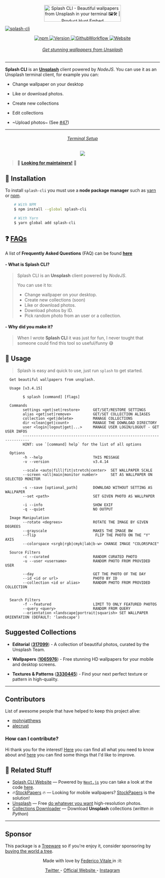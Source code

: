 <p align="center">
	<a href="https://www.producthunt.com/posts/splash-cli?utm_source=badge-top-post-badge&utm_medium=badge&utm_souce=badge-splash-cli" target="_blank"><img src="https://api.producthunt.com/widgets/embed-image/v1/top-post-badge.svg?post_id=136902&theme=dark&period=daily" alt="Splash CLI - Beautiful wallpapers from Unsplash in your terminal 🖼️🛠️ | Product Hunt Embed" style="width: 250px; height: 54px;" width="250px" height="54px" />
</p>

![splash-cli](https://socialify.git.ci/splash-cli/splash-cli/image?description=1&font=KoHo&forks=1&language=1&owner=1&pattern=Floating%20Cogs&pulls=1&stargazers=1&theme=Dark)

<p align="center">
<img alt="npm" src="https://img.shields.io/npm/dm/splash-cli.svg?style=for-the-badge">
<img src="https://img.shields.io/github/package-json/v/splash-cli/splash-cli.svg?style=for-the-badge" alt="Version" />
<img src="https://img.shields.io/github/workflow/status/splash-cli/splash-cli/Node CI?style=for-the-badge" alt="GithubWorkflow" />
<img alt="Website" src="https://img.shields.io/website/https/splash-cli.app.svg?down_color=red&style=for-the-badge"/>
</p>

<h6 align="center">Get stunning wallpapers from <a href="https://unsplash.com">Unsplash</a> </h6>
<hr />

**Splash CLI** is an [**Unsplash**][uwebsite] client powered by _NodeJS_.
You can use it as an Unsplash terminal client, for example you can:

- Change wallpaper on your desktop
- Like or download photos.
- Create new collections
- Edit collections

- ~Upload photos~ (See [#47](https://github.com/splash-cli/splash-cli/issues/47))

---

<h6 align="center"> <a href="https://github.com/rawnly/dot-files">Terminal Setup</a> </h6>
<p align="center">
	<a href="https://splash-cli.app" title="Splash CLI">
		<img src="https://user-images.githubusercontent.com/16429579/46895514-07154800-ce79-11e8-9e1c-0df66a38a915.gif" />
	</a>
</p>

> :eyes: [**Looking for maintainers!**][mailtome] :eyes:

<!-- > Get beautiful wallpapers from [**Unsplash**][uwebsite] -->

## :floppy_disk: Installation

To install `splash-cli` you must use a **node package manager** such as [yarn](https://yarnpkg.com) or [npm](https://npmjs.com).

```bash
	# With NPM
	$ npm install --global splash-cli

	# With Yarn
	$ yarn global add splash-cli
```

## ❓ [FAQs](/documentation/FAQ.md)

A list of **Frequently Asked Questions** (FAQ) can be found [**here**][faqs]

#### - What is **Splash CLI**?

> Splash CLI is an **Unsplash** client powered by _NodeJS_.
>
> You can use it to:
>
> - Change wallpaper on your desktop.
> - Create new collections (soon)
> - Like or download photos.
> - Download photos by ID.
> - Pick random photo from an user or a collection.

#### - Why did you make it?

> When I wrote **Splash CLI** it was just for fun, I never tought that someone could find this tool so useful/funny 😅

## :paw_prints: Usage

> Splash is easy and quick to use, just run `splash` to get started.

```
  Get beautiful wallpapers from unsplash.

  Usage [v3.4.15]

        $ splash [command] [flags]

  Commands
        settings <get|set|restore>      GET/SET/RESTORE SETTINGS
        alias <get|set|remove>          GET/SET COLLECTION ALIASES
        collection <get|delete>         MANAGE COLLECTIONS
        dir <clean|get|count>           MANAGE THE DOWNLOAD DIRECTORY
        user <login|logout|get|...>     MANAGE USER LOGIN/LOGOUT - GET USER INFOS
        -------------------------------------------------------------------------
        HINT: use `[command] help` for the list of all options

  Options
        -h --help                       THIS MESSAGE
        -v --version                    v3.4.14

        --scale <auto|fill|fit|stretch|center>  SET WALLPAPER SCALE
        --screen <all|main|monitor number>      SET AS WALLPAPER ON SELECTED MONITOR

        -s --save [optional_path]       DOWNLOAD WITHOUT SETTING AS WALLPAPER
        --set <path>                    SET GIVEN PHOTO AS WALLPAPER

        -i --info                       SHOW EXIF
        -q --quiet                      NO OUTPUT

  Image Manipulation
        --rotate <degrees>              ROTATE THE IMAGE BY GIVEN DEGREES
        --grayscale                     MAKES THE IMAGE BW
        --flip                           FLIP THE PHOTO ON THE "Y" AXIS
        --colorspace <srgb|rgb|cmyk|lab|b-w> CHANGE IMAGE "COLORSPACE"

  Source Filters
        -c --curated                    RANDOM CURATED PHOTO
        -u --user <username>            RANDOM PHOTO FROM PROVIDED USER

        --day                           GET THE PHOTO OF THE DAY
        --id <id or url>                PHOTO BY ID
        --collection <id or alias>      RANDOM PHOTO FROM PROVIDED COLLECTION


  Search Filters
        -f --featured                   LIMIT TO ONLY FEATURED PHOTOS
        --query <query>                 RANDOM FROM QUERY
        --orientation <landscape|portrait|squarish> SET WALLPAPER ORIENTATION (DEFAULT: 'landscape')
```

## Suggested Collections

- **Editorial** ([**317099**](https://unsplash.com/collections/317099/unsplash-editorial)) - A collection of beautiful photos, curated by the Unsplash Team.

- **Wallpapers** ([**1065976**](https://unsplash.com/collections/1065976/wallpapers)) - Free stunning HD wallpapers for your mobile and desktop screens.

- **Textures & Patterns** ([**3330445**](https://unsplash.com/collections/3330445/textures-patterns)) - Find your next perfect texture or pattern in high-quality.

---

## Contributors

List of awesome people that have helped to keep this project alive:

- [mohnjatthews](http://github.com/mohnjatthews)
- [alecrust](http://github.com/alecrust)

### How can I contribute?

Hi thank you for the interest! [Here](/.github/CONTRIBUTING.md) you can find all what you need to know about and [here](/documentation/ROADMAP.md) you can find some things that I'd like to improve.

## :space_invader: Related Stuff

- [Splash CLI Website](https://splash-cli.app) &mdash; Powered by [`Next.js`](https://nextjs.org) you can take a look at the code [here](https://github.com/splash-cli/splash-cli-website/).
- 🔥[StockPapers][stockpapers] 🔥 &mdash; Looking for mobile wallpapers? [StockPapers][stockpapers] is the solution!
- [Unsplash](https://unsplash.com/) &mdash; Free [do whatever you want](https://unsplash.com/license) high-resolution photos.
- [Collections Downloader](https://github.com/Rawnly/collection-downloader-py) &mdash; Download **Unsplash** collections (_written in Python_)

---
## Sponsor
This package is a [Treeware](treeware) so if you're enjoy it, consider sponsoring by [buying the world a tree](treeware_buy).


<p align="center">
	Made with love by <a href="https://fedevitale.dev"> Federico Vitale </a> in :it:
</p>

<p align="center">
	<a href="https://twitter.com/rawnlydev"> Twitter </a>
	-
	<a href="https://splash-cli.app"> Official Website </a>
	-
	<a href="https://instagram.com/fedevitale.dev"> Instagram </a>
</p>

[treeware]: https://treeware.earth/
[treeware_buy]: https://plant.treeware.earth/splash-cli/splash-cli
[faqs]: https://github.com/splash-cli/splash-cli/labels/%3Aquestion%3A%20%20FAQ
[uwebsite]: https://unsplash.com
[desk]: https://github.com/rawnly/splashdesktop
[oh-my-zsh]: https://github.com/robbyrussell/oh-my-zsh
[hyper]: https://github.com/zeit/hyper
[splash-site]: https://splash-cli.app
[old-branch]: https://github.com/rawnly/splash-cli/tree/node%3C%3D7
[sample]: https://i.imgur.com/o0eXz6F.gif
[help]: https://user-images.githubusercontent.com/16429579/33238956-68de7c6a-d298-11e7-841d-2da1c624fce8.png
[stockpapers]: https://itunes.apple.com/us/app/stock-papers/id1443861313
[mailtome]: mailto:hi@fedevitale.dev?subject=Splash%20CLI%20%20Maintenining
